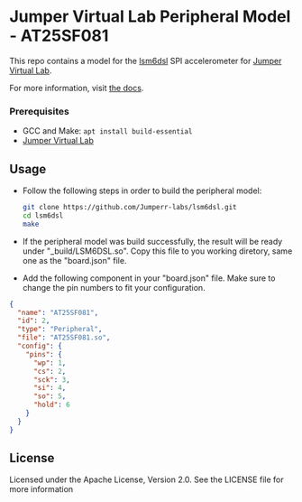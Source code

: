 # Jumper Virtual Lab Peripheral Model - AT25SF081
This repo contains a model for the [lsm6dsl](http://www.st.com/en/mems-and-sensors/lsm6dsl.html) SPI accelerometer for [Jumper Virtual Lab](https://vlab.jumper.io).

For more information, visit [the docs](https://docs.jumper.io).

### Prerequisites
- GCC and Make: `apt install build-essential`
- [Jumper Virtual Lab](https://docs.jumper.io)

## Usage
- Follow the following steps in order to build the peripheral model:

  ```bash
  git clone https://github.com/Jumperr-labs/lsm6dsl.git
  cd lsm6dsl
  make
  ```

- If the peripheral model was build successfully, the result will be ready under "_build/LSM6DSL.so".
Copy this file to you working diretory, same one as the "board.json" file.
- Add the following component in your "board.json" file. Make sure to change the pin numbers to fit your configuration.

```json
{
  "name": "AT25SF081",
  "id": 2,
  "type": "Peripheral",
  "file": "AT25SF081.so",
  "config": {
    "pins": {
      "wp": 1,
      "cs": 2,
      "sck": 3,
      "si": 4,
      "so": 5,
      "hold": 6
    }
  }
}
```

## License
Licensed under the Apache License, Version 2.0. See the LICENSE file for more information
